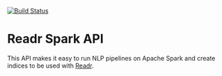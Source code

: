 [![Build Status](https://api.shippable.com/projects/53f2a2d7bc562cba01744b67/badge/master)](https://www.shippable.com/projects/53f2a2d7bc562cba01744b67)
# Readr Spark API

This API makes it easy to run NLP pipelines on Apache Spark and create indices to be used with [Readr](http://readr.com).



